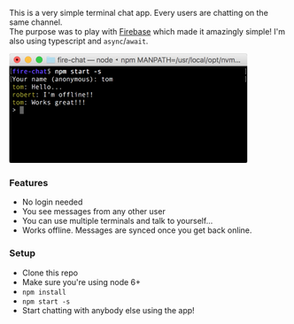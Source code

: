 This is a very simple terminal chat app. Every users are chatting on the same channel.   
The purpose was to play with [Firebase](https://firebase.google.com/) which made it amazingly simple! I'm also using typescript and `async`/`await`.

<img src="screenshot.png" width="430"/>

### Features
- No login needed
- You see messages from any other user
- You can use multiple terminals and talk to yourself...
- Works offline. Messages are synced once you get back online.

### Setup

- Clone this repo
- Make sure you're using node 6+
- `npm install`
- `npm start -s`
- Start chatting with anybody else using the app!